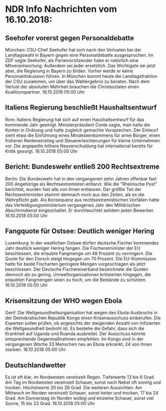 # NDR Info Nachrichten vom 16.10.2018:


## Seehofer vorerst gegen Personaldebatte
München:	CSU-Chef Seehofer hat sich nach den Verlusten bei der Landtagswahl in Bayern gegen eine Personaldebatte ausgesprochen. Im ZDF sagte Seehofer, als Parteivorsitzender habe er natürlich eine Mitverantwortung. Außerdem sei jeder ersetzlich. Das Wichtigste sei jetzt aber, die Regierung in Bayern zu bilden. Vorher werde er keine Personaldiskussion führen. In München kommt heute die Landtagsfraktion der CSU zusammen, um über das Wahlergebnis zu beraten. Nach dem Verlust der absoluten Mehrheit brauchen die Christsozialen einen Koalitionspartner. 16.10.2018 05:00 Uhr 

## Italiens Regierung beschließt Haushaltsentwurf
Rom:	Italiens Regierung hat sich auf einen Haushaltsentwurf für das kommende Jahr geeinigt. Ministerpräsident Conte sagte, man halte die Konten in Ordnung und halte zugleich gemachte Versprechen. Der Entwurf sieht etwa die Einführung eines Mindesteinkommens für arme Bürger, einen früheren Renteneinstieg und Steuererleichterungen für kleine Unternehmen vor. Die angepeilte höhere Neuverschuldung hat international bereits für Kritik gesorgt. 16.10.2018 05:00 Uhr 

## Bericht: Bundeswehr entließ 200 Rechtsextreme
Berlin:	Die Bundeswehr hat in den vergangenen zehn Jahren offenbar fast 200 Angehörige als Rechtsextremisten entlarvt. Wie die "Rheinische Post" berichtet, wurden fast alle von ihnen entlassen. Der größte Teil der Rechtsextremisten stammt demnach noch aus den Zeiten, als es die Wehrpflicht gab. Als Konsequenz aus rechtsextremistischen Vorfällen hatte das Verteidigungsministerium vergangenes Jahr den Militärischen Abschirmdienst eingeschaltet. Er durchleuchtet seitdem jeden Bewerber. 16.10.2018 05:00 Uhr 

## Fangquote für Ostsee: Deutlich weniger Hering
Luxemburg: In der westlichen Ostsee dürfen deutsche Fischer kommendes Jahr deutlich weniger Hering fangen. Die Fischereiminister der EU beschlossen, die erlaubte Fangmenge um 48 Prozent zu verringern. Die Quote für den Dorsch steigt hingegen um 70 Prozent. Die EU-Kommission hatte für beide Fischarten geringere Mengen vorgeschlagen als jetzt beschlossen. Der Deutsche Fischereiverband bezeichnete die Quoten dennoch als zu gering. Umweltorganisationen kritisierten hingegen, die erlaubten Fangmengen seien zu hoch, um die Bestände zu schützen. 16.10.2018 05:00 Uhr 

## Krisensitzung der WHO wegen Ebola
Genf:	Die Weltgesundheitsorganisation hat wegen des Ebola-Ausbruchs in der Demokratischen Republik Kongo einen Krisenausschuss einberufen. Die Experten sollen prüfen, ob angesichts der steigenden Anzahl von Infizierten die Weltgesundheit bedroht ist. Es bestehe die Gefahr, dass sich die Krankheit auf Uganda und Ruanda ausbreitet. Der Ausschuss könnte entsprechende Gegenmaßnahmen empfehlen. Im Kongo sind in der vergangenen Woche 33 Menschen neu an Ebola erkrankt, 24 von ihnen starben. 16.10.2018 05:00 Uhr 

## Deutschlandwetter
Es ist oft klar, im Nordwesten vereinzelt Regen. Tiefstwerte 13 bis 6 Grad. Am Tag im Nordwesten vereinzelt Schauer, sonst nach Nebel oft sonnig und trocken. Höchstwerte 20 bis 26 Grad. Die weiteren Aussichten: Am Mittwoch im Norden vereinzelt Schauer, sonst heiter und trocken, 17 bis 24 Grad. Am Donnerstag im Norden wolkig und einzelne Schauer, sonst viel Sonne, 15 bis 23 Grad. 16.10.2018 05:00 Uhr 
